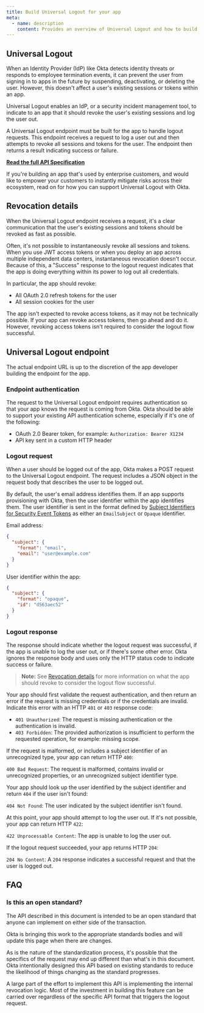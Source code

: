 ```yaml
---
title: Build Universal Logout for your app
meta:
  - name: description
    content: Provides an overview of Universal Logout and how to build a Universal Logout endpoint
---
```


## Universal Logout

When an Identity Provider (IdP) like Okta detects identity threats or responds to employee termination events, it can prevent the user from signing in to apps in the future by suspending, deactivating, or deleting the user. However, this doesn't affect a user's existing sessions or tokens within an app.

Universal Logout enables an IdP, or a security incident management tool, to indicate to an app that it should revoke the user's existing sessions and log the user out.

A Universal Logout endpoint must be built for the app to handle logout requests. This endpoint receives a request to log a user out and then attempts to revoke all sessions and tokens for the user. The endpoint then returns a result indicating success or failure.

**[Read the full API Specification](https://okta-universal-logout.redoc.ly/openapi/logout/logout/tag/UniversalLogout/)**

If you're building an app that's used by enterprise customers, and would like to empower your customers to instantly mitigate risks across their ecosystem, read on for how you can support Universal Logout with Okta.

## Revocation details

When the Universal Logout endpoint receives a request, it's a clear communication that the user's existing sessions and tokens should be revoked as fast as possible.

Often, it's not possible to instantaneously revoke all sessions and tokens. When you use JWT access tokens or when you deploy an app across multiple independent data centers, instantaneous revocation doesn't occur. Because of this, a "Success" response to the logout request indicates that the app is doing everything within its power to log out all credentials.

In particular, the app should revoke:

* All OAuth 2.0 refresh tokens for the user
* All session cookies for the user

The app isn't expected to revoke access tokens, as it may not be technically possible. If your app can revoke access tokens, then go ahead and do it. However, revoking access tokens isn't required to consider the logout flow successful.

## Universal Logout endpoint

The actual endpoint URL is up to the discretion of the app developer building the endpoint for the app.

### Endpoint authentication

The request to the Universal Logout endpoint requires authentication so that your app knows the request is coming from Okta. Okta should be able to support your existing API authentication scheme, especially if it's one of the following:

* OAuth 2.0 Bearer token, for example: `Authorization: Bearer X1234`
* API key sent in a custom HTTP header

### Logout request

When a user should be logged out of the app, Okta makes a POST request to the Universal Logout endpoint. The request includes a JSON object in the request body that describes the user to be logged out.

By default, the user's email address identifies them. If an app supports provisioning with Okta, then the user identifier within the app identifies them. The user identifier is sent in the format defined by [Subject Identifiers for Security Event Tokens](https://datatracker.ietf.org/doc/html/draft-ietf-secevent-subject-identifiers-18) as either an `EmailSubject` or `Opaque` identifier.

Email address:

```JSON
{
  "subject": {
    "format": "email",
    "email": "user@example.com"
  }
}
```

User identifier within the app:

```JSON
{
  "subject": {
    "format": "opaque",
    "id": "d563aec52"
  }
}
```

### Logout response

The response should indicate whether the logout request was successful, if the app is unable to log the user out, or if there's some other error. Okta ignores the response body and uses only the HTTP status code to indicate success or failure.

> **Note:** See [Revocation details](#revocation-details) for more information on what the app should revoke to consider the logout flow successful.

Your app should first validate the request authentication, and then return an error if the request is missing credentials or if the credentials are invalid. Indicate this error with an HTTP `401` or `403` response code:

* `401 Unauthorized`: The request is missing authentication or the authentication is invalid.
* `403 Forbidden`: The provided authorization is insufficient to perform the requested operation, for example: missing scope.

If the request is malformed, or includes a subject identifier of an unrecognized type, your app can return HTTP `400`:

`400 Bad Request`: The request is malformed, contains invalid or unrecognized properties, or an unrecognized subject identifier type.

Your app should look up the user identified by the subject identifier and return `404` if the user isn't found:

`404 Not Found`: The user indicated by the subject identifier isn't found.

At this point, your app should attempt to log the user out. If it's not possible, your app can return HTTP `422`:

`422 Unprocessable Content`: The app is unable to log the user out.

If the logout request succeeded, your app returns HTTP `204`:

`204 No Content`: A `204` response indicates a successful request and that the user is logged out.

<!--
## Share the details of your logout endpoint

To be included in Okta's launch of Universal Logout, we'll need the details of your logout endpoint that are not part of this specification. In particular, we need to know:

* The URL of your Universal Logout endpoint
* What type of API authentication your endpoint uses
-->

## FAQ

### Is this an open standard?

The API described in this document is intended to be an open standard that anyone can implement on either side of the transaction.

Okta is bringing this work to the appropriate standards bodies and will update this page when there are changes.

As is the nature of the standardization process, it's possible that the specifics of the request may end up different than what's in this document. Okta intentionally designed this API based on existing standards to reduce the likelihood of things changing as the standard progresses.

A large part of the effort to implement this API is implementing the internal revocation logic. Most of the investment in building this feature can be carried over regardless of the specific API format that triggers the logout request.
